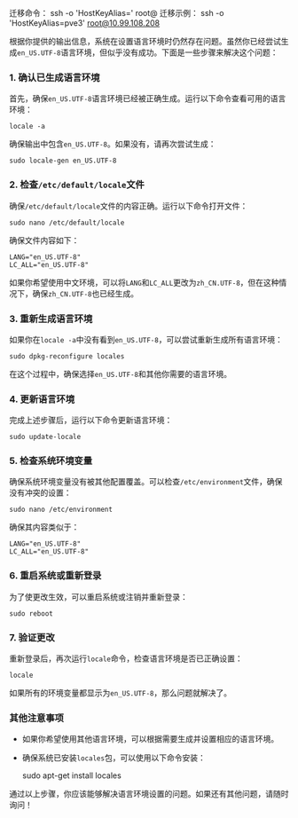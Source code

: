 迁移命令：
                ssh -o 'HostKeyAlias=<Target node Name>' root@<Target node IP>
迁移示例：
                ssh -o 'HostKeyAlias=pve3' root@10.99.108.208


根据你提供的输出信息，系统在设置语言环境时仍然存在问题。虽然你已经尝试生成`en_US.UTF-8`语言环境，但似乎没有成功。下面是一些步骤来解决这个问题：

### 1\. 确认已生成语言环境

首先，确保`en_US.UTF-8`语言环境已经被正确生成。运行以下命令查看可用的语言环境：

    locale -a
    

确保输出中包含`en_US.UTF-8`。如果没有，请再次尝试生成：

    sudo locale-gen en_US.UTF-8
    

### 2\. 检查`/etc/default/locale`文件

确保`/etc/default/locale`文件的内容正确。运行以下命令打开文件：

    sudo nano /etc/default/locale
    

确保文件内容如下：

    LANG="en_US.UTF-8"
    LC_ALL="en_US.UTF-8"
    

如果你希望使用中文环境，可以将`LANG`和`LC_ALL`更改为`zh_CN.UTF-8`，但在这种情况下，确保`zh_CN.UTF-8`也已经生成。

### 3\. 重新生成语言环境

如果你在`locale -a`中没有看到`en_US.UTF-8`，可以尝试重新生成所有语言环境：

    sudo dpkg-reconfigure locales
    

在这个过程中，确保选择`en_US.UTF-8`和其他你需要的语言环境。

### 4\. 更新语言环境

完成上述步骤后，运行以下命令更新语言环境：

    sudo update-locale
    

### 5\. 检查系统环境变量

确保系统环境变量没有被其他配置覆盖。可以检查`/etc/environment`文件，确保没有冲突的设置：

    sudo nano /etc/environment
    

确保其内容类似于：

    LANG="en_US.UTF-8"
    LC_ALL="en_US.UTF-8"
    

### 6\. 重启系统或重新登录

为了使更改生效，可以重启系统或注销并重新登录：

    sudo reboot
    

### 7\. 验证更改

重新登录后，再次运行`locale`命令，检查语言环境是否已正确设置：

    locale
    

如果所有的环境变量都显示为`en_US.UTF-8`，那么问题就解决了。

### 其他注意事项

*   如果你希望使用其他语言环境，可以根据需要生成并设置相应的语言环境。
*   确保系统已安装`locales`包，可以使用以下命令安装：

    sudo apt-get install locales
    

通过以上步骤，你应该能够解决语言环境设置的问题。如果还有其他问题，请随时询问！
